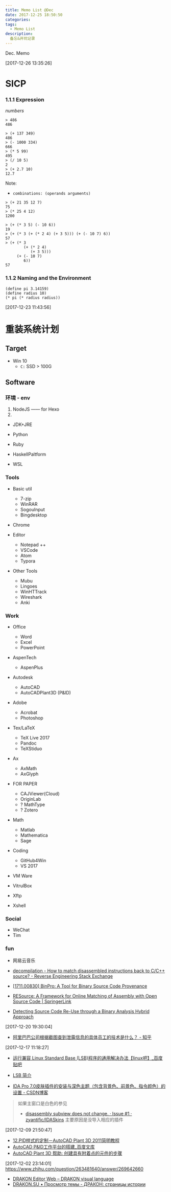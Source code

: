 ```yaml
---
title: Memo List @Dec
date: 2017-12-25 18:50:50
categories:
tags:
  - Memo List
description:
  备忘&开坑记录
---
```

Dec. Memo

<!-- truncate -->

[2017-12-26 13:35:26]

# SICP

### 1.1.1 Expression

*numbers*

```
> 486
486
```

```
> (+ 137 349)
486
> (- 1000 334)
666
> (* 5 99)
495
> (/ 10 5)
2
> (+ 2.7 10)
12.7
```

Note:
- `combinations: (operands arguments)`

```
> (+ 21 35 12 7)
75
> (* 25 4 12)
1200
```

```
> (+ (* 3 5) (- 10 6))
19
> (+ (* 3 (+ (* 2 4) (+ 3 5))) (+ (- 10 7) 6))
57
> (+ (* 3
        (+ (* 2 4)
           (+ 3 5)))
     (+ (- 10 7)
        6))
57
```

### 1.1.2 Naming and the Environment

```
(define pi 3.14159)
(define radius 10)
(* pi (* radius radius))
```


[2017-12-23 11:43:56]

# 重装系统计划

## Target

- Win 10
  - `C:` SSD > 100G

## Software

### 环境 - env

1. NodeJS —— for Hexo
2.
- JDK+JRE
- Python
- Ruby
- HaskellPaltform

- WSL

### Tools

- Basic util
  - 7-zip
  - WinRAR
  - SogouInput
  - Bingdesktop

- Chrome

- Editor
  - Notepad ++
  - VSCode
  - Atom
  - Typora

- Other Tools
  - Mubu
  - Lingoes
  - WinHTTrack
  - Wireshark
  - Anki


### Work

- Office
  - Word
  - Excel
  - PowerPoint

- AspenTech
  - AspenPlus

- Autodesk
  - AutoCAD
  - AutoCADPlant3D (P&ID)

- Adobe
  - Acrobat
  - Photoshop

- Tex/LaTeX
  - TeX Live 2017
  - Pandoc
  - TeXStiduo

- Ax
  - AxMath
  - AxGlyph

- FOR PAPER
  - CAJViewer(Cloud)
  - OriginLab
  - ? MathType
  - ? Zotero

- Math
  - Matlab
  - Mathematica
  - Sage

- Coding
  - GitHub4Win
  - VS 2017

- VM Ware
- VitrulBox

- Xftp
- Xshell

### Social

- WeChat
- Tim

### fun
- 网易云音乐

- [decompilation - How to match disassembled instructions back to C/C++ source? - Reverse Engineering Stack Exchange](https://reverseengineering.stackexchange.com/questions/4762/how-to-match-disassembled-instructions-back-to-c-c-source)
- [[1711.00830] BinPro: A Tool for Binary Source Code Provenance](https://arxiv.org/abs/1711.00830)
- [RESource: A Framework for Online Matching of Assembly with Open Source Code | SpringerLink](https://link.springer.com/chapter/10.1007/978-3-642-37119-6_14)
- [Detecting Source Code Re-Use through a Binary Analysis Hybrid Approach](https://www.forensicmag.com/article/2013/02/detecting-source-code-re-use-through-binary-analysis-hybrid-approach)


[2017-12-20 19:30:04]
- [阿里巴巴公司根据截图查到泄露信息的具体员工的技术是什么？ - 知乎](https://www.zhihu.com/question/50735753/answer/278510105)

[2017-12-17 11:18:27]

- [运行兼容 Linux Standard Base (LSB)程序的通用解决办法【linux吧】_百度贴吧](http://tieba.baidu.com/p/2415224308)
- [LSB 简介](https://www.ibm.com/developerworks/cn/linux/l-lsb-intr/index.html)


- [IDA Pro 7.0皮肤插件的安装与深色主题（包含背景色、前景色、指令颜色）的设置 - CSDN博客](http://blog.csdn.net/lpwstr/article/details/78409727)
> 如果主窗口是白色的参见
> - [disassembly subview does not change. · Issue #1 · zyantific/IDASkins](https://github.com/zyantific/IDASkins/issues/1)
> 主要原因是没导入相应的插件

[2017-12-09 21:50:47]
- [12.PID样式的定制－AutoCAD Plant 3D 2011简明教程](http://www.iw168.cn/cad/12PID-yangshidedingzhi-AutoCAD-Plant-3D-2011-jianming-tech/)
- [AutoCAD P&ID工作平台的搭建_百度文库](https://wenku.baidu.com/view/7c9167f8bceb19e8b8f6bac3.html)
- [AutoCAD Plant 3D 帮助: 创建具有附着点的元件的步骤](http://help.autodesk.com/view/PLNT3D/2018/CHS/?guid=GUID-99ABE9A4-E8D5-49E9-8ADB-DE14FFEA17EE)


[2017-12-02 23:14:01]
https://www.zhihu.com/question/263481640/answer/269642660
- [DRAKON Editor Web – DRAKON visual language](https://drakon-editor.com/docs/drakon)
- [DRAKON.SU • Просмотр темы - ДРАКОН: страницы истории](http://forum.drakon.su/viewtopic.php?t=1252)
